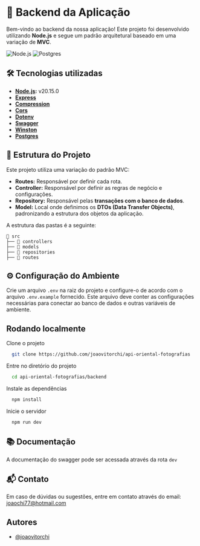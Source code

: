 # 🚀 Backend da Aplicação

Bem-vindo ao backend da nossa aplicação! Este projeto foi desenvolvido utilizando **Node.js** e segue um padrão arquitetural baseado em uma variação de **MVC**.

![Node.js](https://img.shields.io/badge/Node.js-20.15.0-339933?style=for-the-badge&logo=node.js)
![Postgres](https://img.shields.io/badge/Postgres-16.0-336791?style=for-the-badge&logo=postgresql)


## 🛠️ Tecnologias utilizadas

- **[Node.js](https://nodejs.org/download/release/v20.15.0/):** v20.15.0
- **[Express](https://expressjs.com/pt-br/)**
- **[Compression](https://www.npmjs.com/package/compression)**
- **[Cors](https://www.npmjs.com/package/cors)**
- **[Dotenv](https://www.npmjs.com/package/dotenv)**
- **[Swagger](https://swagger.io/docs/)**
- **[Winston](https://github.com/winstonjs/winston/tree/2.x)**
- **[Postgres](https://www.postgresql.org/docs/)**


## 🚧 Estrutura do Projeto

Este projeto utiliza uma variação do padrão MVC:

- **Routes:** Responsável por definir cada rota.
- **Controller:** Responsável por definir as regras de negócio e configurações.
- **Repository:** Responsável pelas **transações com o banco de dados**.
- **Model:** Local onde definimos os **DTOs (Data Transfer Objects)**, padronizando a estrutura dos objetos da aplicação.

A estrutura das pastas é a seguinte:

```plaintext
📂 src
├── 📂 controllers
├── 📂 models
├── 📂 repositories
├── 📂 routes
```


## ⚙️ Configuração do Ambiente

Crie um arquivo `.env` na raiz do projeto e configure-o de acordo com o arquivo `.env.example` fornecido. Este arquivo deve conter as configurações necessárias para conectar ao banco de dados e outras variáveis de ambiente.


## Rodando localmente

Clone o projeto

```bash
  git clone https://github.com/joaovitorchi/api-oriental-fotografias
```

Entre no diretório do projeto

```bash
  cd api-oriental-fotografias/backend
```

Instale as dependências

```bash
  npm install
```

Inicie o servidor

```bash
  npm run dev
```


## 📚 Documentação

A documentação do swagger pode ser acessada através da rota `dev`


## 📬 Contato

Em caso de dúvidas ou sugestões, entre em contato através do email: joaochi77@hotmail.com
## Autores

- [@joaovitorchi](https://github.com/joaovitorchi)

